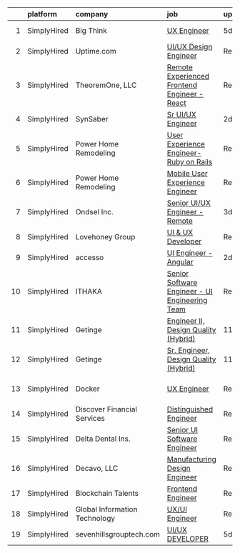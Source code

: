 

|    | platform    | company                       | job                                                                                                                                                    | update_time   | location          |
|---:|:------------|:------------------------------|:-------------------------------------------------------------------------------------------------------------------------------------------------------|:--------------|:------------------|
|  1 | SimplyHired | Big Think                     | [UX Engineer](https://www.simplyhired.com/job/XhGxLh0pXl0ojQZ7H4lPyMhmPdxJydfk2NgvjF670jkhIwCxSwbp3g?q=ux+engineer)                                    | 5d            | Washington, DC    |
|  2 | SimplyHired | Uptime.com                    | [UI/UX Design Engineer](https://www.simplyhired.com/job/PI3WA_fwkyy_psP-NQ_HBieoaFTLfJKmFXtZNdFQFWXgvEk-0WGr6A?q=ux+engineer)                          | Recently      | Remote            |
|  3 | SimplyHired | TheoremOne, LLC               | [Remote Experienced Frontend Engineer - React](https://www.simplyhired.com/job/kYTzDzgvkEe65NIlCAEb6YVhw5iUVDBcq0DVWVo004-OYY8PkUQ3tg?q=ux+engineer)   | Recently      | Remote            |
|  4 | SimplyHired | SynSaber                      | [Sr UI/UX Engineer](https://www.simplyhired.com/job/n8tIBg41js--8DgAsT8sm0XBt_bZkzYxa9wb4RHSfESmzuDwVBQsIw?q=ux+engineer)                              | 2d            | Remote            |
|  5 | SimplyHired | Power Home Remodeling         | [User Experience Engineer- Ruby on Rails](https://www.simplyhired.com/job/t2fDY_-yRDzYyUziYvqGMlaaM8sqBbdcTB-qWuVHM8EFw028ne36rA?q=ux+engineer)        | Recently      | Pottstown, PA     |
|  6 | SimplyHired | Power Home Remodeling         | [Mobile User Experience Engineer](https://www.simplyhired.com/job/_kiFyYTWHZWVNfOMBVEYxE7GcuFKH0eLOyL3EUo7dTwol6-y0eGRmQ?q=ux+engineer)                | Recently      | West Chester, PA  |
|  7 | SimplyHired | Ondsel Inc.                   | [Senior UI/UX Engineer - Remote](https://www.simplyhired.com/job/HFP3ekiDvGFdIO76q1ph8OJdhyzKDPSW5OxSm0QmZbFCjRcNMzKxvg?q=ux+engineer)                 | 3d            | New York, NY      |
|  8 | SimplyHired | Lovehoney Group               | [UI & UX Developer](https://www.simplyhired.com/job/Zfq0rEkAhr5qTzovC3dQoWbEtN1_BDtlzgVNTd6DFd1OiW5_KuCaoA?q=ux+engineer)                              | Recently      | Austin, TX        |
|  9 | SimplyHired | accesso                       | [UI Engineer - Angular](https://www.simplyhired.com/job/DNoLXXkNXJPGQLbYCzxndRfUtOhz1erVvovpxz7c2C4HaIrtxx1sRQ?q=ux+engineer)                          | 2d            | United States     |
| 10 | SimplyHired | ITHAKA                        | [Senior Software Engineer - UI Engineering Team](https://www.simplyhired.com/job/inYM2CSoj-lWM7-IxN1lfdFmAO-6A7F1ZZLGliDsbAbXRk4DlvHNcw?q=ux+engineer) | Recently      | Ann Arbor, MI     |
| 11 | SimplyHired | Getinge                       | [Engineer II, Design Quality (Hybrid)](https://www.simplyhired.com/job/hfyfyVwY_3psMeRtAnbJN6kOOJmhjByxJQHzorRC_-U1zT5b2o87Tw?q=ux+engineer)           | 11d           | Merrimack, NH     |
| 12 | SimplyHired | Getinge                       | [Sr. Engineer, Design Quality (Hybrid)](https://www.simplyhired.com/job/CqSWCYa3mrI0z5W4JGldPg9fT0KZUA9No4xL8LN3hJzA_HnRuTPAIQ?q=ux+engineer)          | 11d           | Merrimack, NH     |
| 13 | SimplyHired | Docker                        | [UX Engineer](https://www.simplyhired.com/job/zqvK372Iba0O1869yVIscBWvk1M8phpAFuIFaJkuWoa-7S3vm_aqHQ?q=ux+engineer)                                    | Recently      | San Francisco, CA |
| 14 | SimplyHired | Discover Financial Services   | [Distinguished Engineer](https://www.simplyhired.com/job/W-KlGN-RUKWs96imHo8OYX4Tw5XIfAEW_aE_z7APo7C_grPO1RkMxA?q=ux+engineer)                         | Recently      | Riverwoods, IL    |
| 15 | SimplyHired | Delta Dental Ins.             | [Senior UI Software Engineer](https://www.simplyhired.com/job/KosD5_40WsoKrhpYWMQAp-THdsLdabuL0jmAs1oH_5rwO7geZ9jaCQ?q=ux+engineer)                    | Recently      | Alpharetta, GA    |
| 16 | SimplyHired | Decavo, LLC                   | [Manufacturing Design Engineer](https://www.simplyhired.com/job/n7IV0epdKyevj1UWmhsg-Fu43KfjeoY64bU56E8guHVsNp4xhYBV-Q?q=ux+engineer)                  | Recently      | Hood River, OR    |
| 17 | SimplyHired | Blockchain Talents            | [Frontend Engineer](https://www.simplyhired.com/job/pPcRoTDRbeF0IgA_xjVBJEZtN_a7r8Iy0yZzc-pl1jjiovElJqvhhA?q=ux+engineer)                              | Recently      | Remote            |
| 18 | SimplyHired | Global Information Technology | [UX/UI Engineer](https://www.simplyhired.com/job/xA3qxGEqYfzcPcnsBt5AdnMdwkHShRFpQ4suic_c6xPoAQ3-SJcOoQ?q=ux+engineer)                                 | Recently      | Remote            |
| 19 | SimplyHired | sevenhillsgrouptech.com       | [UI/UX DEVELOPER](https://www.simplyhired.com/job/y9ua8v1H7lsZMmSpPsLlcRusL0T99F2zJaI9XBgk7x7cKV3RQc7oDA?q=ux+engineer)                                | 5d            | Austin, TX        |